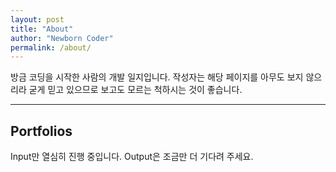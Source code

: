 ```yaml
---
layout: post
title: "About"
author: "Newborn Coder"
permalink: /about/
---
```



방금 코딩을 시작한 사람의 개발 일지입니다. 작성자는 해당 페이지를 아무도 보지 않으리라 굳게 믿고 있으므로 보고도 모르는 척하시는 것이 좋습니다. 
<hr>

## Portfolios
Input만 열심히 진행 중입니다. Output은 조금만 더 기다려 주세요. 

